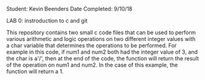 Student: Kevin Beenders
Date Completed: 9/10/18



LAB 0: instroduction to c and git

This repository contains two small c code files that can be used to perform various arithmetic and logic operations on two different integer values with a char variable that determines the operations to be performed. For example in this code, if num1 and num2 both had the integer value of 3, and the char is a'/', then at the end of the code, the function will return the result of the operation on num1 and num2. In the case of this example, the function will return a 1.


